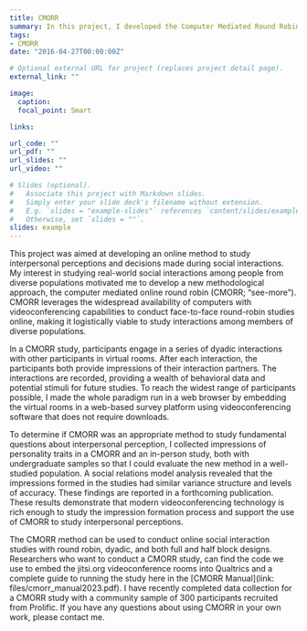 ```yaml
---
title: CMORR
summary: In this project, I developed the Computer Mediated Round Robin (CMORR) study design and validated its use to study interpersonal perceptions.
tags:
- CMORR
date: "2016-04-27T00:00:00Z"

# Optional external URL for project (replaces project detail page).
external_link: ""

image:
  caption: 
  focal_point: Smart

links:

url_code: ""
url_pdf: ""
url_slides: ""
url_video: ""

# Slides (optional).
#   Associate this project with Markdown slides.
#   Simply enter your slide deck's filename without extension.
#   E.g. `slides = "example-slides"` references `content/slides/example-slides.md`.
#   Otherwise, set `slides = ""`.
slides: example
---
```


This project was aimed at developing an online method to study interpersonal perceptions and decisions made during social interactions. My interest in studying real-world social interactions among people from diverse populations motivated me to develop a new methodological approach, the computer mediated online round robin (CMORR; “see-more”). CMORR leverages the widespread availability of computers with videoconferencing capabilities to conduct face-to-face round-robin studies online, making it logistically viable to study interactions among members of diverse populations. 

In a CMORR study, participants engage in a series of dyadic interactions with other participants in virtual rooms. After each interaction, the participants both provide impressions of their interaction partners. The interactions are recorded, providing a wealth of behavioral data and potential stimuli for future studies. To reach the widest range of participants possible, I made the whole paradigm run in a web browser by embedding the virtual rooms in a web-based survey platform using videoconferencing software that does not require downloads. 

To determine if CMORR was an appropriate method to study fundamental questions about interpersonal perception, I collected impressions of personality traits in a CMORR and an in-person study, both with undergraduate samples so that I could evaluate the new method in a well-studied population. A social relations model analysis revealed that the impressions formed in the studies had similar variance structure and levels of accuracy. These findings are reported in a forthcoming publication. These results demonstrate that modern videoconferencing technology is rich enough to study the impression formation process and support the use of CMORR to study interpersonal perceptions. 

The CMORR method can be used to conduct online social interaction studies with round robin, dyadic, and both full and half block designs. Researchers who want to conduct a CMORR study, can find the code we use to embed the jitsi.org videoconference rooms into Qualtrics and a complete guide to running the study here in the [CMORR Manual](link: files/cmorr_manual2023.pdf). I have recently completed data collection for a CMORR study with a community sample of 300 participants recruited from Prolific. If you have any questions about using CMORR in your own work, please contact me.
